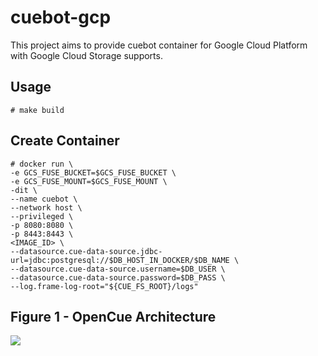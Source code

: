 # cuebot-gcp

This project aims to provide cuebot container for Google Cloud Platform with Google Cloud Storage supports.

Usage
-----
~~~~
# make build
~~~~

Create Container
----------------
~~~~
# docker run \
-e GCS_FUSE_BUCKET=$GCS_FUSE_BUCKET \
-e GCS_FUSE_MOUNT=$GCS_FUSE_MOUNT \
-dit \
--name cuebot \
--network host \
--privileged \
-p 8080:8080 \
-p 8443:8443 \
<IMAGE_ID> \
--datasource.cue-data-source.jdbc-url=jdbc:postgresql://$DB_HOST_IN_DOCKER/$DB_NAME \
--datasource.cue-data-source.username=$DB_USER \
--datasource.cue-data-source.password=$DB_PASS \
--log.frame-log-root="${CUE_FS_ROOT}/logs"
~~~~

Figure 1 - OpenCue Architecture
--------------------------------

![](https://www.opencue.io/docs/images/opencue_architecture.svg)

